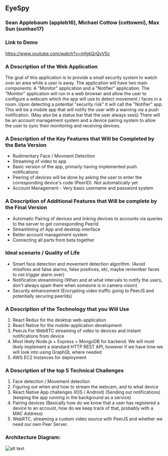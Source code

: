 ## EyeSpy

### Sean Applebaum (appleb16), Michael Cottow (cottowmi), Max Sun (sunhao17)

### Link to Demo
https://www.youtube.com/watch?v=mfgkQrQvV5c

### A Description of the Web Application

The goal of this application is to provide a small security system to watch over an area while a user is away. The application will have two main components: A "Monitor" application and a "Notifier" application. The "Monitor" application will run in a web browser and allow the user to configure a webcam which the app will use to detect movement / faces in a room. Upon detecting a potential "security risk" it will call the "Notifier" app. This will be a mobile app that will notify the user with a warning via a push  notification. (May also be a status bar that the user always sees) There will be an account management system and a device pairing system to allow the user to sync their monitoring and receiving devices.  

### A Description of the Key Features that Will be Completed by the Beta Version
- Rudimentary Face / Movment Detection
- Streaming of video to app
- Basic version of the app, primarly having implemented push notifications
- Peering of devices will be done by asking the user to enter the corresponding device's code (PeerID). Not automatically yet
- Account Management - Very basic username and password system

### A Description of Additional Features that Will be complete by the Final Version

- Automatic Pairing of devices and linking devices to accounts via queries to the server to get corresponding PeerId
- Streamlining of App and desktop interface
- Better account management system
- Connecting all parts from beta together

### Ideal scenario / Quality of Life
- Smart face detection and movement detection algorithm. (Avoid missfires and false alarms, false positives, etc, maybe remember faces to not trigger alarm over) 
- Notification streamlining (When and at what intervals to notify the users, don't always spam them when someone is in camera vision) 
- Security enhancement (Encrypting video traffic going to PeerJS and potentially securing peerIds)

### A Description of the Technology that you Will Use

1. React Redux for the desktop web-application
1. React Native for the mobile-application development
1. PeerJs For WebRTC streaming of video to devices and instant notifications from device
1. Most likely Node.js + Express + MongoDB for backend. We will most likely implement a standard HTTP REST API, however if we have time we will look into using GraphQL where needed
1. AWS EC2 Instances for deployment

### A Description of the top 5 Technical Challenges

1. Face detection / Movement detection
1. Figuring out when and how to stream the webcam, and to what device
1. React Native App challenges (IOS / Android) (Sending out notifications) (keeping the app running in the background as a service)
1. Pairing devices (Basically how do we know that a user has registered a device to an account, how do we keep track of that, probably with a MAC Address)
1. WebRTC, streaming a custom video source with PeerJS and whether we need our own Peer Server.

### Architecture Diagram: 
![alt text](https://i.imgur.com/epWlGDL.png "Architecture Diagram")

